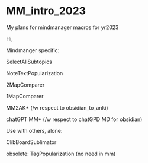 # MM_intro_2023
My plans for mindmanager macros for yr2023

Hi, 

Mindmanger specific:

SelectAllSubtopics

NoteTextPopularization

2MapComparer

1MapComparer

MM2AK* (/w respect to obsidian_to_anki)

chatGPT MM* (/w respect to chatGPD MD for obsidian)

Use with others, alone:

ClibBoardSublimator

obsolete: TagPopularization (no need in mm)
